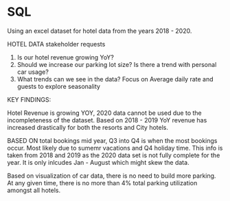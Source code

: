# SQL
Using an excel dataset for hotel data from the years 2018 - 2020. 

HOTEL DATA stakeholder requests
1. Is our hotel revenue growing YoY? 
2. Should we increase our parking lot size?
	Is there a trend with personal car usage?
3. What trends can we see in the data?
	Focus on Average daily rate and guests to explore seasonality

KEY FINDINGS:

Hotel Revenue is growing YOY, 2020 data cannot be used due to the incompleteness of the dataset. Based on 2018 - 2019 YoY revenue has increased drastically for both the resorts and
City hotels.

BASED ON total bookings mid year, Q3 into Q4 is when the most bookings occur. Most likely due to sumemr vacations and Q4 holiday time. 
This info is taken from 2018 and 2019 as the 2020 data set is not fully complete for the year. It is only inlcudes Jan - August which might skew the data.

Based on visualization of car data, there is no need to build more parking. At any given time, there is no more than 4% total parking utilization amongst all hotels.
